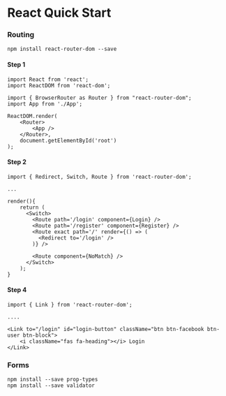 # React Quick Start

### Routing

    npm install react-router-dom --save

#### Step 1

```
import React from 'react';
import ReactDOM from 'react-dom';

import { BrowserRouter as Router } from "react-router-dom";
import App from './App';

ReactDOM.render(
    <Router>
        <App />
    </Router>,
    document.getElementById('root')
);

```
#### Step 2

```
import { Redirect, Switch, Route } from 'react-router-dom';

...

render(){
    return (
      <Switch>
        <Route path='/login' component={Login} />
        <Route path='/register' component={Register} />
        <Route exact path='/' render={() => (
          <Redirect to='/login' />
        )} />
        
        <Route component={NoMatch} />
      </Switch>
    );
}

```

#### Step 4

```
import { Link } from 'react-router-dom';

....

<Link to="/login" id="login-button" className="btn btn-facebook btn-user btn-block">
    <i className="fas fa-heading"></i> Login
</Link>

```

### Forms

    npm install --save prop-types
    npm install --save validator

